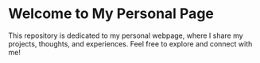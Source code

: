 # Welcome to My Personal Page

This repository is dedicated to my personal webpage, where I share my projects, thoughts, and experiences. Feel free to explore and connect with me!